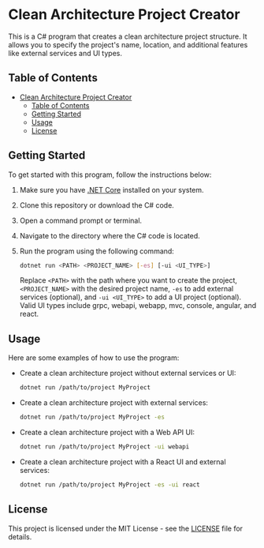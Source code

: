 # Clean Architecture Project Creator

This is a C# program that creates a clean architecture project structure. It allows you to specify the project's name, location, and additional features like external services and UI types.

## Table of Contents

- [Clean Architecture Project Creator](#clean-architecture-project-creator)
  - [Table of Contents](#table-of-contents)
  - [Getting Started](#getting-started)
  - [Usage](#usage)
  - [License](#license)

## Getting Started

To get started with this program, follow the instructions below:

1. Make sure you have [.NET Core](https://dotnet.microsoft.com/download) installed on your system.

2. Clone this repository or download the C# code.

3. Open a command prompt or terminal.

4. Navigate to the directory where the C# code is located.

5. Run the program using the following command:

   ```bash
   dotnet run <PATH> <PROJECT_NAME> [-es] [-ui <UI_TYPE>]
   ```

   Replace `<PATH>` with the path where you want to create the project, `<PROJECT_NAME>` with the desired project name, `-es` to add external services (optional), and `-ui <UI_TYPE>` to add a UI project (optional). Valid UI types include grpc, webapi, webapp, mvc, console, angular, and react.

## Usage

Here are some examples of how to use the program:

- Create a clean architecture project without external services or UI:

  ```bash
  dotnet run /path/to/project MyProject
  ```

- Create a clean architecture project with external services:

  ```bash
  dotnet run /path/to/project MyProject -es
  ```

- Create a clean architecture project with a Web API UI:

  ```bash
  dotnet run /path/to/project MyProject -ui webapi
  ```

- Create a clean architecture project with a React UI and external services:

  ```bash
  dotnet run /path/to/project MyProject -es -ui react
  ```

## License

This project is licensed under the MIT License - see the [LICENSE](./LICENSE.md) file for details.
